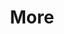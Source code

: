 ---
layout: page
title: More
nav: true
dropdown: true
children: 
    - title: Blog
      permalink: /blog/
    - title: divider
    - title: Wiki
      permalink: /MyWiki/
---